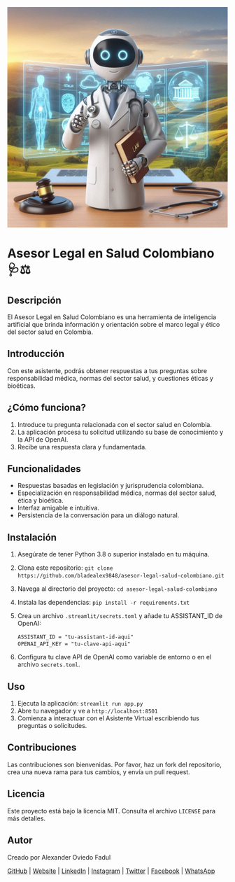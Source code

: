 ![Logo de asesor-legal-salud-colombiano](https://github.com/bladealex9848/asesor-legal-salud-colombiano/blob/main/assets/logo.jpg)

# Asesor Legal en Salud Colombiano 🩺⚖️

## Descripción

El Asesor Legal en Salud Colombiano es una herramienta de inteligencia artificial que brinda información y orientación sobre el marco legal y ético del sector salud en Colombia. 

## Introducción

Con este asistente, podrás obtener respuestas a tus preguntas sobre responsabilidad médica, normas del sector salud, y cuestiones éticas y bioéticas. 

## ¿Cómo funciona?

1. Introduce tu pregunta relacionada con el sector salud en Colombia.
2. La aplicación procesa tu solicitud utilizando su base de conocimiento y la API de OpenAI.
3. Recibe una respuesta clara y fundamentada.

## Funcionalidades

* Respuestas basadas en legislación y jurisprudencia colombiana.
* Especialización en responsabilidad médica, normas del sector salud, ética y bioética.
* Interfaz amigable e intuitiva.
* Persistencia de la conversación para un diálogo natural.

## Instalación

1. Asegúrate de tener Python 3.8 o superior instalado en tu máquina.
2. Clona este repositorio: `git clone https://github.com/bladealex9848/asesor-legal-salud-colombiano.git`
3. Navega al directorio del proyecto: `cd asesor-legal-salud-colombiano`
4. Instala las dependencias: `pip install -r requirements.txt`
5. Crea un archivo `.streamlit/secrets.toml` y añade tu ASSISTANT_ID de OpenAI:
   
   ```
   ASSISTANT_ID = "tu-assistant-id-aqui"
   OPENAI_API_KEY = "tu-clave-api-aqui"
   ```
6. Configura tu clave API de OpenAI como variable de entorno o en el archivo `secrets.toml`.

## Uso

1. Ejecuta la aplicación: `streamlit run app.py`
2. Abre tu navegador y ve a `http://localhost:8501`
3. Comienza a interactuar con el Asistente Virtual escribiendo tus preguntas o solicitudes.

## Contribuciones

Las contribuciones son bienvenidas. Por favor, haz un fork del repositorio, crea una nueva rama para tus cambios, y envía un pull request.

## Licencia

Este proyecto está bajo la licencia MIT. Consulta el archivo `LICENSE` para más detalles.

## Autor

Creado por Alexander Oviedo Fadul

[GitHub](https://github.com/bladealex9848) | [Website](https://alexander.oviedo.isabellaea.com/) | [LinkedIn](https://www.linkedin.com/in/alexander-oviedo-fadul-49434b9a/) | [Instagram](https://www.instagram.com/alexander.oviedo.fadul) | [Twitter](https://twitter.com/alexanderofadul) | [Facebook](https://www.facebook.com/alexanderof/) | [WhatsApp](https://api.whatsapp.com/send?phone=573015930519&text=Hola%20!Quiero%20conversar%20contigo!%20)